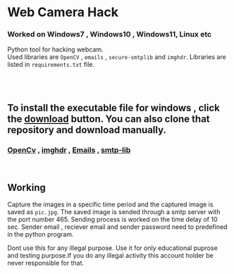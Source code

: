 # Web Camera Hack
### Worked on Windows7 , Windows10 , Windows11, Linux etc
Python tool for hacking webcam. <br>
Used libraries are ` OpenCV ` , ` emails ` , ` secure-smtplib ` and ` imghdr `. Libraries are listed in `requirements.txt` file.


<br><br>
## To install the executable file for windows , click the [download](https://github.com/Tina-2022/webcam-hack-rithingithub) button. You can also clone that repository and download manually. 
### [OpenCv](https://pypi.org/project/opencv-python/) , [imghdr](https://docs.python.org/3/library/imghdr.html#module-imghdr) , [Emails](https://pypi.org/project/emails/) , [smtp-lib](https://github.com/graingert/secure-smtplib)

<Br>

## Working
Capture the images in a specific time period and the captured image is saved as `pic.jpg`. The saved image is sended through a smtp server with the port number 465. Sending process is worked on the time delay of 10 sec. Sender email , reciever email and sender password need to predefined in the python program.

Dont use this for any illegal purpose. Use it for only educational puprose and testing purpose.If you do any illegal activity this account holder be never responsible for that.
